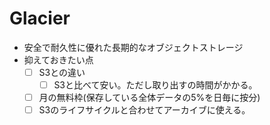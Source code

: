 # Glacier
* 安全で耐久性に優れた長期的なオブジェクトストレージ
* 抑えておきたい点
  - [ ] S3との違い
    - [ ] S3と比べて安い。ただし取り出すの時間がかかる。
  - [ ] 月の無料枠(保存している全体データの5%を日毎に按分)
  - [ ] S3のライフサイクルと合わせてアーカイブに使える。